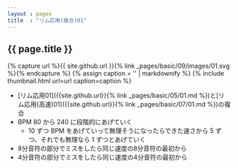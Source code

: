 ```yaml
---
layout : pages
title  : "リム応用(複合)01"
---
```


## {{ page.title }}

{% capture url %}{{ site.github.url }}{% link _pages/basic/09/images/01.svg %}{% endcapture %}
{% assign caption = '' | markdownify %}
{% include thumbnail.html url=url caption=caption %}

* [リム応用01]({{site.github.url}}{% link _pages/basic/05/01.md %})と[リム応用(高速)01]({{site.github.url}}{% link _pages/basic/07/01.md %})の複合
* BPM 80 から 240 に段階的にあげていく
  * 10 ずつ BPM をあげていって無理そうになったらできた速さから 5 ずつ、それでも無理なら 1 ずつとあげていく
* 8分音符の部分でミスをしたら同じ速度の8分音符の最初から
* 4分音符の部分でミスをしたら同じ速度の4分音符の最初から